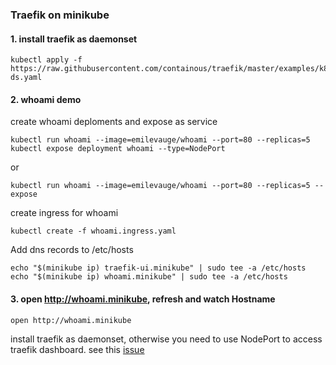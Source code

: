 ### Traefik on minikube



#### 1. install traefik as daemonset

```
kubectl apply -f https://raw.githubusercontent.com/containous/traefik/master/examples/k8s/traefik-ds.yaml
```

#### 2. whoami demo

create whoami deploments and expose as service  

```
kubectl run whoami --image=emilevauge/whoami --port=80 --replicas=5
kubectl expose deployment whoami --type=NodePort
```
or

```
kubectl run whoami --image=emilevauge/whoami --port=80 --replicas=5 --expose 
```

create ingress for whoami  

```
kubectl create -f whoami.ingress.yaml
```

Add dns records to /etc/hosts

```
echo "$(minikube ip) traefik-ui.minikube" | sudo tee -a /etc/hosts
echo "$(minikube ip) whoami.minikube" | sudo tee -a /etc/hosts
```

#### 3. open http://whoami.minikube, refresh and watch Hostname  

```
open http://whoami.minikube
```




install traefik as daemonset, otherwise you need to use NodePort to access traefik dashboard. see this [issue](https://github.com/containous/traefik/issues/2633)
